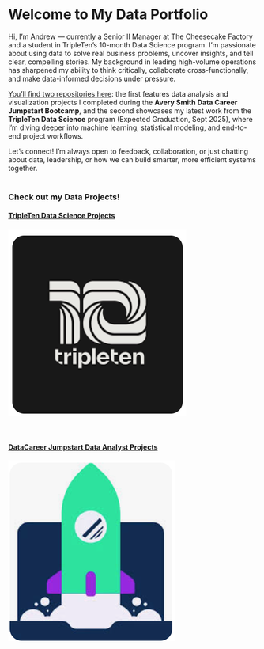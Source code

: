 # Welcome to My Data Portfolio

Hi, I’m Andrew — currently a Senior II Manager at The Cheesecake Factory and a student in TripleTen’s 10-month Data Science program. I’m passionate about using data to solve real business problems, uncover insights, and tell clear, compelling stories. My background in leading high-volume operations has sharpened my ability to think critically, collaborate cross-functionally, and make data-informed decisions under pressure.

<u>You’ll find two repositories here</u>: the first features data analysis and visualization projects I completed during the **Avery Smith Data Career Jumpstart Bootcamp**, and the second showcases my latest work from the **TripleTen Data Science** program (Expected Graduation, Sept 2025), where I’m diving deeper into machine learning, statistical modeling, and end-to-end project workflows.

Let’s connect! I’m always open to feedback, collaboration, or just chatting about data, leadership, or how we can build smarter, more efficient systems together.
<br><br>


### Check out my Data Projects!

#### [TripleTen Data Science Projects](https://github.com/AndrewMendezData/AndrewMendezData.GitHub.io/blob/TripleTen-DS-Projects/index.md)
[<img src="images/tripletenicon.png?raw=true"/>](https://github.com/AndrewMendezData/AndrewMendezData.GitHub.io/blob/TripleTen-DS-Projects/index.md)

<br>

#### [DataCareer Jumpstart Data Analyst Projects](https://github.com/AndrewMendezData/AndrewMendezData.GitHub.io/blob/Data-Analyst-Projects/index.md)
[<img src="images/datajumpstarticon.png?raw=true"/>](https://github.com/AndrewMendezData/AndrewMendezData.GitHub.io/blob/Data-Analyst-Projects/index.md)
